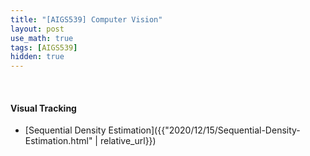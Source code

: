 ```yaml
---
title: "[AIGS539] Computer Vision"
layout: post
use_math: true
tags: [AIGS539]
hidden: true
---
```


<br>

#### Visual Tracking
- [Sequential Density Estimation]({{"2020/12/15/Sequential-Density-Estimation.html" | relative_url}})
